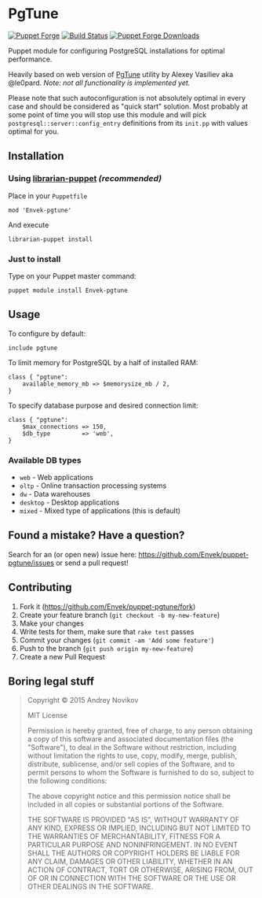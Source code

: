 # PgTune

[![Puppet
Forge](http://img.shields.io/puppetforge/v/Envek/pgtune.svg)](https://forge.puppetlabs.com/Envek/pgtune) [![Build Status](https://travis-ci.org/Envek/puppet-pgtune.png)](https://travis-ci.org/Envek/puppet-pgtune) [![Puppet Forge
Downloads](http://img.shields.io/puppetforge/dt/Envek/pgtune.svg)](https://forge.puppetlabs.com/Envek/pgtune/scores)

Puppet module for configuring PostgreSQL installations for optimal performance.

Heavily based on web version of [PgTune] utility by Alexey Vasiliev aka @le0pard. _Note: not all functionality is implemented yet._

Please note that such autoconfiguration is not absolutely optimal in every case and should be considered as "quick start" solution. Most probably at some point of time you will stop use this module and will pick `postgresql::server::config_entry` definitions from its `init.pp` with values optimal for you.


Installation
------------

### Using [librarian-puppet] _(recommended)_

Place in your `Puppetfile`

	mod 'Envek-pgtune'

And execute

	librarian-puppet install

### Just to install

Type on your Puppet master command:

	puppet module install Envek-pgtune

Usage
-----

To configure by default:

	include pgtune

To limit memory for PostgreSQL by a half of installed RAM:

	class { "pgtune":
		available_memory_mb => $memorysize_mb / 2,
	}

To specify database purpose and desired connection limit:

	class { "pgtune":
		$max_connections => 150,
		$db_type         => 'web',
	}

### Available DB types

 * `web`     - Web applications
 * `oltp`    - Online transaction processing systems
 * `dw`      - Data warehouses
 * `desktop` - Desktop applications
 * `mixed`   - Mixed type of applications (this is default)


Found a mistake? Have a question?
----------------------------------

Search for an (or open new) issue here: https://github.com/Envek/puppet-pgtune/issues or send a pull request!


Contributing
------------

 1. Fork it (<https://github.com/Envek/puppet-pgtune/fork>)
 2. Create your feature branch (`git checkout -b my-new-feature`)
 3. Make your changes
 4. Write tests for them, make sure that `rake test` passes
 5. Commit your changes (`git commit -am 'Add some feature'`)
 6. Push to the branch (`git push origin my-new-feature`)
 7. Create a new Pull Request


Boring legal stuff
------------------

> Copyright © 2015 Andrey Novikov
>
> MIT License
>
> Permission is hereby granted, free of charge, to any person obtaining
> a copy of this software and associated documentation files (the
> "Software"), to deal in the Software without restriction, including
> without limitation the rights to use, copy, modify, merge, publish,
> distribute, sublicense, and/or sell copies of the Software, and to
> permit persons to whom the Software is furnished to do so, subject to
> the following conditions:
>
> The above copyright notice and this permission notice shall be
> included in all copies or substantial portions of the Software.
>
> THE SOFTWARE IS PROVIDED "AS IS", WITHOUT WARRANTY OF ANY KIND,
> EXPRESS OR IMPLIED, INCLUDING BUT NOT LIMITED TO THE WARRANTIES OF
> MERCHANTABILITY, FITNESS FOR A PARTICULAR PURPOSE AND
> NONINFRINGEMENT. IN NO EVENT SHALL THE AUTHORS OR COPYRIGHT HOLDERS BE
> LIABLE FOR ANY CLAIM, DAMAGES OR OTHER LIABILITY, WHETHER IN AN ACTION
> OF CONTRACT, TORT OR OTHERWISE, ARISING FROM, OUT OF OR IN CONNECTION
> WITH THE SOFTWARE OR THE USE OR OTHER DEALINGS IN THE SOFTWARE.

[PgTune]: http://pgtune.leopard.in.ua/
[librarian-puppet]: http://librarian-puppet.com/
